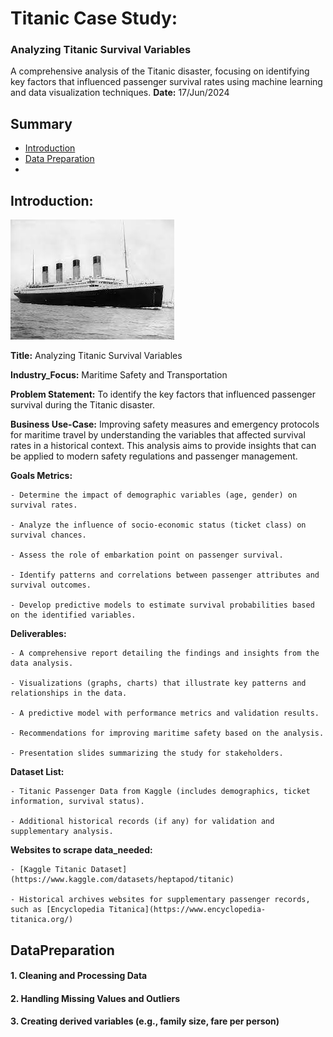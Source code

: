 # Titanic Case Study:
### Analyzing Titanic Survival Variables

A comprehensive analysis of the Titanic disaster, focusing on identifying key factors that influenced passenger survival rates using machine learning and data visualization techniques.
**Date:** 17/Jun/2024

## Summary
- [Introduction](#introduction)
- [Data Preparation](#datapreparation)
-

## Introduction:
![Titanic Photo](Support/Titanic.jpeg)

  **Title:** Analyzing Titanic Survival Variables
  
  **Industry_Focus:** Maritime Safety and Transportation
  
  **Problem Statement:** To identify the key factors that influenced passenger survival during the Titanic disaster.
  
  **Business Use-Case:** Improving safety measures and emergency protocols for maritime travel by understanding the variables that affected survival rates in a historical context. This analysis aims to provide insights that can be applied to modern safety regulations and passenger management.
  
  **Goals Metrics:**
  
    - Determine the impact of demographic variables (age, gender) on survival rates.
    
    - Analyze the influence of socio-economic status (ticket class) on survival chances.

    - Assess the role of embarkation point on passenger survival.
    
    - Identify patterns and correlations between passenger attributes and survival outcomes.
    
    - Develop predictive models to estimate survival probabilities based on the identified variables.
    
  **Deliverables:**
  
    - A comprehensive report detailing the findings and insights from the data analysis.
    
    - Visualizations (graphs, charts) that illustrate key patterns and relationships in the data.
    
    - A predictive model with performance metrics and validation results.
    
    - Recommendations for improving maritime safety based on the analysis.
    
    - Presentation slides summarizing the study for stakeholders.
    
  **Dataset List:**
  
    - Titanic Passenger Data from Kaggle (includes demographics, ticket information, survival status).
    
    - Additional historical records (if any) for validation and supplementary analysis.
    
  **Websites to scrape data_needed:**
  
    - [Kaggle Titanic Dataset](https://www.kaggle.com/datasets/heptapod/titanic)

    - Historical archives websites for supplementary passenger records, such as [Encyclopedia Titanica](https://www.encyclopedia-titanica.org/)

## DataPreparation
#### 1. Cleaning and Processing Data

#### 2. Handling Missing Values and Outliers

#### 3. Creating derived variables (e.g., family size, fare per person)
